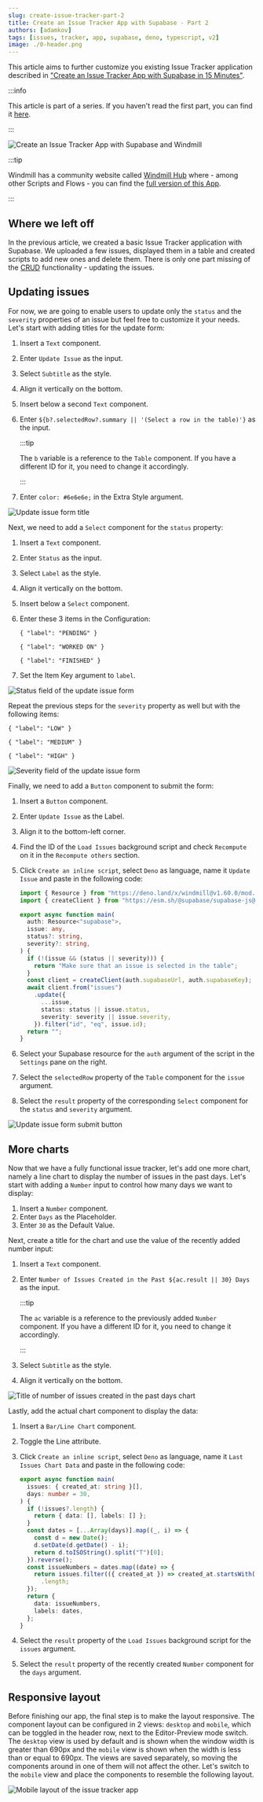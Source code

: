```yaml
---
slug: create-issue-tracker-part-2
title: Create an Issue Tracker App with Supabase - Part 2
authors: [adamkov]
tags: [issues, tracker, app, supabase, deno, typescript, v2]
image: ./0-header.png
---
```


This article aims to further customize you existing Issue Tracker application
described in
["Create an Issue Tracker App with Supabase in 15 Minutes"](../2023-01-25-issue-tracker/index.md).

<!--truncate-->

:::info

This article is part of a series. If you haven't read the first part, you can
find it [here](../2023-01-25-issue-tracker/index.md).

:::

![Create an Issue Tracker App with Supabase and Windmill](./0-header.png "Integrate Supabase with Windmill in an issue tracker application")

:::tip

Windmill has a community website called [Windmill Hub](https://hub.windmill.dev)
where - among other Scripts and Flows - you can find the
[full version of this App](https://hub.windmill.dev/apps/7/issue-tracker).

:::

## Where we left off

In the previous article, we created a basic Issue Tracker application with
Supabase. We uploaded a few issues, displayed them in a table and created
scripts to add new ones and delete them. There is only one part missing of the
[CRUD](https://developer.mozilla.org/en-US/docs/Glossary/CRUD) functionality -
updating the issues.

## Updating issues

For now, we are going to enable users to update only the `status` and the
`severity` properties of an issue but feel free to customize it your needs.
Let's start with adding titles for the update form:

1. Insert a `Text` component.
1. Enter `Update Issue` as the input.
1. Select `Subtitle` as the style.
1. Align it vertically on the bottom.
1. Insert below a second `Text` component.
1. Enter `${b?.selectedRow?.summary || '(Select a row in the table)'}` as the
   input.

   :::tip

   The `b` variable is a reference to the `Table` component. If you have a
   different ID for it, you need to change it accordingly.

   :::
1. Enter `color: #6e6e6e;` in the Extra Style argument.

![Update issue form title](./1-wm-update-form-title.png)

Next, we need to add a `Select` component for the `status` property:

1. Insert a `Text` component.
1. Enter `Status` as the input.
1. Select `Label` as the style.
1. Align it vertically on the bottom.
1. Insert below a `Select` component.
1. Enter these 3 items in the Configuration:
   ```tsx
   { "label": "PENDING" }
   ```

   ```tsx
   { "label": "WORKED ON" }
   ```

   ```tsx
   { "label": "FINISHED" }
   ```
1. Set the Item Key argument to `label`.

![Status field of the update issue form](./2-wm-form-status.png)

Repeat the previous steps for the `severity` property as well but with the
following items:

```tsx
{ "label": "LOW" }
```

```tsx
{ "label": "MEDIUM" }
```

```tsx
{ "label": "HIGH" }
```

![Severity field of the update issue form](./3-wm-form-severity.png)

Finally, we need to add a `Button` component to submit the form:

1. Insert a `Button` component.
1. Enter `Update Issue` as the Label.
1. Align it to the bottom-left corner.
1. Find the ID of the `Load Issues` background script and check `Recompute` on
   it in the `Recompute others` section.
1. Click `Create an inline script`, select `Deno` as language, name it
   `Update Issue` and paste in the following code:

   ```ts
   import { Resource } from "https://deno.land/x/windmill@v1.60.0/mod.ts";
   import { createClient } from "https://esm.sh/@supabase/supabase-js@2";

   export async function main(
     auth: Resource<"supabase">,
     issue: any,
     status?: string,
     severity?: string,
   ) {
     if (!(issue && (status || severity))) {
       return "Make sure that an issue is selected in the table";
     }
     const client = createClient(auth.supabaseUrl, auth.supabaseKey);
     await client.from("issues")
       .update({
         ...issue,
         status: status || issue.status,
         severity: severity || issue.severity,
       }).filter("id", "eq", issue.id);
     return "";
   }
   ```
1. Select your Supabase resource for the `auth` argument of the script in the
   `Settings` pane on the right.
1. Select the `selectedRow` property of the `Table` component for the `issue`
   argument.
1. Select the `result` property of the corresponding `Select` component for the
   `status` and `severity` argument.

![Update issue form submit button](./4-wm-form-submit.png)

## More charts

Now that we have a fully functional issue tracker, let's add one more chart,
namely a line chart to display the number of issues in the past days. Let's
start with adding a `Number` input to control how many days we want to display:

1. Insert a `Number` component.
1. Enter `Days` as the Placeholder.
1. Enter `30` as the Default Value.

Next, create a title for the chart and use the value of the recently added
number input:

1. Insert a `Text` component.
1. Enter `Number of Issues Created in the Past ${ac.result || 30} Days` as the
   input.

   :::tip

   The `ac` variable is a reference to the previously added `Number` component.
   If you have a different ID for it, you need to change it accordingly.

   :::
1. Select `Subtitle` as the style.
1. Align it vertically on the bottom.

![Title of number of issues created in the past days chart](./5-wm-past-issues-title.png)

Lastly, add the actual chart component to display the data:

1. Insert a `Bar/Line Chart` component.
1. Toggle the Line attribute.
1. Click `Create an inline script`, select `Deno` as language, name it
   `Last Issues Chart Data` and paste in the following code:

   ```ts
   export async function main(
     issues: { created_at: string }[],
     days: number = 30,
   ) {
     if (!issues?.length) {
       return { data: [], labels: [] };
     }
     const dates = [...Array(days)].map((_, i) => {
       const d = new Date();
       d.setDate(d.getDate() - i);
       return d.toISOString().split("T")[0];
     }).reverse();
     const issueNumbers = dates.map((date) => {
       return issues.filter(({ created_at }) => created_at.startsWith(date))
         .length;
     });
     return {
       data: issueNumbers,
       labels: dates,
     };
   }
   ```
1. Select the `result` property of the `Load Issues` background script for the
   `issues` argument.
1. Select the `result` property of the recently created `Number` component for
   the `days` argument.

## Responsive layout

Before finishing our app, the final step is to make the layout responsive. The
component layout can be configured in 2 views: `desktop` and `mobile`, which can
be toggled in the header row, next to the Editor-Preview mode switch. The
`desktop` view is used by default and is shown when the window width is greater
than 690px and the `mobile` view is shown when the width is less than or equal
to 690px. The views are saved separately, so moving the components around in one
of them will not affect the other. Let's switch to the `mobile` view and place
the components to resemble the following layout.

![Mobile layout of the issue tracker app](./7-wm-issue-tracker-mobile.png)
